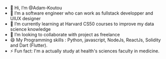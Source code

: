 - 👋 Hi, I’m @Adam-Koutou
- 👀 I’m a software engineer who can work as fullstack developper and UIUX designer
- 🌱 I’m currently learning at Harvard CS50 courses to improve my data science knowledge
- 💞️ I’m looking to collaborate with project as freelance
- 😄 My Programming skills : Python, javascript, NodeJs, ReactJs, Solidity and Dart (Flutter).
- ⚡ Fun fact: I'm a actually study at health's sciences faculty in medicine.   

<!---
Adam-Koutou/Adam-Koutou is a ✨ special ✨ repository because its `README.md` (this file) appears on your GitHub profile.
You can click the Preview link to take a look at your changes.
--->
